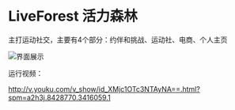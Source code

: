 # LiveForest 活力森林

主打运动社交，主要有4个部分：约伴和挑战、运动社、电商、个人主页

![界面展示](https://github.com/YuChao529258668/resource-for-readme.md/blob/master/LiveForest-iOS-V2/界面展示.png)


运行视频：

http://v.youku.com/v_show/id_XMjc1OTc3NTAyNA==.html?spm=a2h3j.8428770.3416059.1




